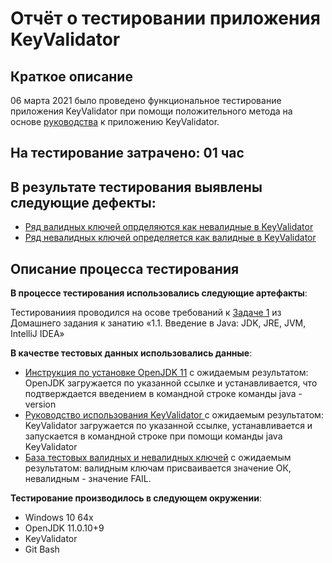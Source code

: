 # **Отчёт о тестировании приложения KeyValidator**

## **Краткое описание**
06 марта 2021 было проведено функциональное тестирование приложения KeyValidator при помощи положительного метода на основе [руководства](https://github.com/netology-code/javaqa-homeworks/blob/master/intro/user-manual.md#%D0%BA%D0%BB%D1%8E%D1%87%D0%B8-%D0%B4%D0%BB%D1%8F-%D0%BF%D1%80%D0%BE%D0%B2%D0%B5%D1%80%D0%BA%D0%B8) к приложению KeyValidator.

## **На тестирование затрачено**: 01 час

## **В результате тестирования выявлены следующие дефекты**:

* [Ряд валидных ключей опрделяются как невалидные в KeyValidator](https://github.com/maxim-valov/KeyValidator/issues/1#issue-823769506)
* [Ряд невалидных ключей определяется как валидные в KeyValidator](https://github.com/maxim-valov/KeyValidator/issues/2#issue-823771208)

## **Описание процесса тестирования**

**В процессе тестирования использовались следующие артефакты**:

Тестированиия проводился на осове требований к [Задаче 1](https://github.com/netology-code/javaqa-homeworks/tree/master/intro#%D0%B7%D0%B0%D0%B4%D0%B0%D1%87%D0%B0-1---keyvalidator) из Домашнего задания к занатию «1.1. Введение в Java: JDK, JRE, JVM, IntelliJ IDEA»


**В качестве тестовых данных использовались данные**:

* [Инструкция по установке OpenJDK 11](https://github.com/netology-code/javaqa-homeworks/blob/master/intro/openjdk11-manual.md) с ожидаемым результатом: OpenJDK загружается по указанной ссылке и устанавливается, что подтверждается введением в командной строке команды java -version
* [Руководство использования KeyValidator ](https://github.com/netology-code/javaqa-homeworks/blob/master/intro/user-manual.md)  c ожидаемым результатом: KeyValidator загружается по указанной ссылке, устанавливается и запускается в командной строке при помощи команды java KeyValidator
* [База тестовых валидных и невалидных ключей](https://github.com/netology-code/javaqa-homeworks/blob/master/intro/user-manual.md#%D0%BA%D0%BB%D1%8E%D1%87%D0%B8-%D0%B4%D0%BB%D1%8F-%D0%BF%D1%80%D0%BE%D0%B2%D0%B5%D1%80%D0%BA%D0%B8) c ожидаемым результатом: валидным ключам присваивается значение ОК, невалидным - значение FAIL.


**Тестирование производилось в следующем окружении**:

* Windows 10 64x
* OpenJDK 11.0.10+9
* KeyValidator
* Git Bash
